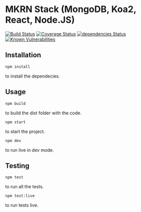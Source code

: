 # MKRN Stack (MongoDB, Koa2, React, Node.JS)

[![Build Status](https://travis-ci.org/dmscn/MKRN.svg?branch=master)](https://travis-ci.org/dmscn/MKRN)
[![Coverage Status](https://coveralls.io/repos/github/dmscn/MKRN/badge.svg?branch=master)](https://coveralls.io/github/dmscn/MKRN?branch=master)
[![dependencies Status](https://david-dm.org/dmscn/MKRN/status.svg)](https://david-dm.org/dmscn/MKRN)
[![Known Vulnerabilities](https://snyk.io/test/github/dmscn/MKRN/badge.svg?targetFile=package.json)](https://snyk.io/test/github/dmscn/MKRN?targetFile=package.json)

## Installation
```
npm install
```

to install the dependecies.

## Usage

```
npm build
```
to build the dist folder with the code.

```
npm start
```
to start the project.

```
npm dev
```
to run live in dev mode.

## Testing
```
npm test
```
to run all the tests.

```
npm test:live
```
to run tests live.